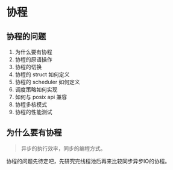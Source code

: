 # 协程

## 协程的问题
1. 为什么要有协程
2. 协程的原语操作
3. 协程的切换
4. 协程的 struct 如何定义
5. 协程的 scheduler 如何定义
6. 调度策略如何实现
7. 如何与 posix api 兼容
8. 协程多核模式
9. 协程的性能测试


## 为什么要有协程
> 异步的执行效率，同步的编程方式。

协程的问题先待定吧，先研究完线程池后再来比较同步异步IO的协程。